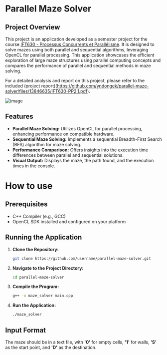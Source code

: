 # Parallel Maze Solver
## Project Overview
This project is an application developed as a semester project for the course [IFT630 - Processus Concurrents et Parallélisme](https://plandecours.dinf.usherbrooke.ca/pdc/2023-2/IFT630/0/). It is designed to solve mazes using both parallel and sequential algorithms, leveraging OpenCL for parallel processing.
This application showcases the efficient exploration of large maze structures using parallel computing concepts and compares the performance of parallel and sequential methods in maze solving.

For a detailed analysis and report on this project, please refer to the included (project report)(https://github.com/yndongek/parallel-maze-solver/files/13846635/IFT630-PP2.1.pdf).

![image](https://github.com/yndongek/parallel-maze-solver/assets/155771670/1444b3c7-aaa2-463a-a843-1576470d2362)

## Features
- **Parallel Maze Solving:** Utilizes OpenCL for parallel processing, enhancing performance on compatible hardware.
- **Sequential Maze Solving:** Implements a sequential Breadth-First Search (BFS) algorithm for maze solving.
- **Performance Comparison:** Offers insights into the execution time differences between parallel and sequential solutions.
- **Visual Output:** Displays the maze, the path found, and the execution times in the console.


# How to use
## Prerequisites
- C++ Compiler (e.g., GCC)
- OpenCL SDK installed and configured on your platform

## Running the Application
1. **Clone the Repository:**
   ```bash
   git clone https://github.com/username/parallel-maze-solver.git
2. **Navigate to the Project Directory:**
   ```bash
   cd parallel-maze-solver  
3. **Compile the Program:**
   ```bash
   g++ -o maze_solver main.cpp
4. **Run the Application:**
   ```bash
   ./maze_solver
## Input Format
The maze should be in a text file, with **'0'** for empty cells, **'1'** for walls, **'S'** as the start point, and **'D'** as the destination.
